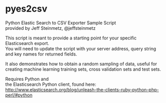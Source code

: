 pyes2csv
========

Python Elastic Search to CSV Exporter Sample Script  
provided by Jeff Steinmetz, @jeffsteinmetz  
  
This script is meant to provide a starting point for your specific Elasticsearch export.  
You will need to update the script with your server address, query string and key names for returned fields.  
  
It also demonstrates how to obtain a random sampling of data, useful for creating machine learning training sets, cross validation sets and test sets.

Requires Python and  
the Elasticsearch Python client, found here:  
http://www.elasticsearch.org/blog/unleash-the-clients-ruby-python-php-perl/#python
